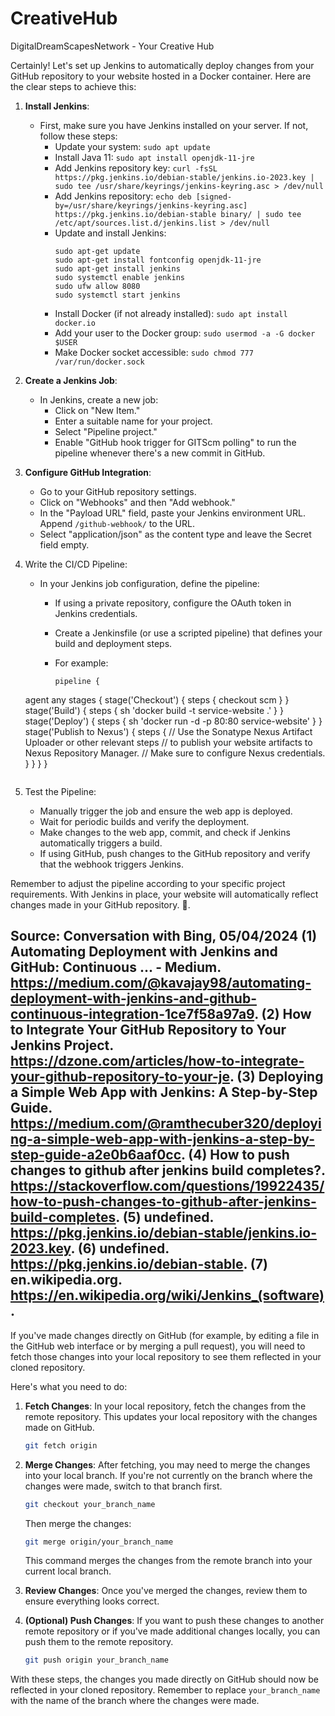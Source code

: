 # CreativeHub
DigitalDreamScapesNetwork - Your Creative Hub

Certainly! Let's set up Jenkins to automatically deploy changes from your GitHub repository to your website hosted in a Docker container. Here are the clear steps to achieve this:

1. **Install Jenkins**:
   - First, make sure you have Jenkins installed on your server. If not, follow these steps:
     - Update your system: `sudo apt update`
     - Install Java 11: `sudo apt install openjdk-11-jre`
     - Add Jenkins repository key: `curl -fsSL https://pkg.jenkins.io/debian-stable/jenkins.io-2023.key | sudo tee /usr/share/keyrings/jenkins-keyring.asc > /dev/null`
     - Add Jenkins repository: `echo deb [signed-by=/usr/share/keyrings/jenkins-keyring.asc] https://pkg.jenkins.io/debian-stable binary/ | sudo tee /etc/apt/sources.list.d/jenkins.list > /dev/null`
     - Update and install Jenkins: 
       ```
       sudo apt-get update
       sudo apt-get install fontconfig openjdk-11-jre
       sudo apt-get install jenkins
       sudo systemctl enable jenkins
       sudo ufw allow 8080
       sudo systemctl start jenkins
       ```
     - Install Docker (if not already installed): `sudo apt install docker.io`
     - Add your user to the Docker group: `sudo usermod -a -G docker $USER`
     - Make Docker socket accessible: `sudo chmod 777 /var/run/docker.sock`

2. **Create a Jenkins Job**:
   - In Jenkins, create a new job:
     - Click on "New Item."
     - Enter a suitable name for your project.
     - Select "Pipeline project."
     - Enable "GitHub hook trigger for GITScm polling" to run the pipeline whenever there's a new commit in GitHub.

3. **Configure GitHub Integration**:
   - Go to your GitHub repository settings.
   - Click on "Webhooks" and then "Add webhook."
   - In the "Payload URL" field, paste your Jenkins environment URL. Append `/github-webhook/` to the URL.
   - Select "application/json" as the content type and leave the Secret field empty.

4. Write the CI/CD Pipeline:
   - In your Jenkins job configuration, define the pipeline:
     - If using a private repository, configure the OAuth token in Jenkins credentials.
     - Create a Jenkinsfile (or use a scripted pipeline) that defines your build and deployment steps.
     - For example:
       
       ```
       pipeline {
    agent any
    stages {
        stage('Checkout') {
            steps {
                checkout scm
            }
        }
        stage('Build') {
            steps {
                sh 'docker build -t service-website .'
            }
        }
        stage('Deploy') {
            steps {
                sh 'docker run -d -p 80:80 service-website'
            }
        }
        stage('Publish to Nexus') {
            steps {
                // Use the Sonatype Nexus Artifact Uploader or other relevant steps
                // to publish your website artifacts to Nexus Repository Manager.
                // Make sure to configure Nexus credentials.
            }
        }
    }
}
      ```
5. Test the Pipeline:
   - Manually trigger the job and ensure the web app is deployed.
   - Wait for periodic builds and verify the deployment.
   - Make changes to the web app, commit, and check if Jenkins automatically triggers a build.
   - If using GitHub, push changes to the GitHub repository and verify that the webhook triggers Jenkins.

Remember to adjust the pipeline according to your specific project requirements. With Jenkins in place, your website will automatically reflect changes made in your GitHub repository. 🚀.

Source: Conversation with Bing, 05/04/2024
(1) Automating Deployment with Jenkins and GitHub: Continuous ... - Medium. https://medium.com/@kavajay98/automating-deployment-with-jenkins-and-github-continuous-integration-1ce7f58a97a9.
(2) How to Integrate Your GitHub Repository to Your Jenkins Project. https://dzone.com/articles/how-to-integrate-your-github-repository-to-your-je.
(3) Deploying a Simple Web App with Jenkins: A Step-by-Step Guide. https://medium.com/@ramthecuber320/deploying-a-simple-web-app-with-jenkins-a-step-by-step-guide-a2e0b6aaf0cc.
(4) How to push changes to github after jenkins build completes?. https://stackoverflow.com/questions/19922435/how-to-push-changes-to-github-after-jenkins-build-completes.
(5) undefined. https://pkg.jenkins.io/debian-stable/jenkins.io-2023.key.
(6) undefined. https://pkg.jenkins.io/debian-stable.
(7) en.wikipedia.org. https://en.wikipedia.org/wiki/Jenkins_(software).
---------------------------------
If you've made changes directly on GitHub (for example, by editing a file in the GitHub web interface or by merging a pull request), you will need to fetch those changes into your local repository to see them reflected in your cloned repository.

Here's what you need to do:

1. **Fetch Changes**: In your local repository, fetch the changes from the remote repository. This updates your local repository with the changes made on GitHub.

   ```bash
   git fetch origin
   ```

2. **Merge Changes**: After fetching, you may need to merge the changes into your local branch. If you're not currently on the branch where the changes were made, switch to that branch first.

   ```bash
   git checkout your_branch_name
   ```

   Then merge the changes:

   ```bash
   git merge origin/your_branch_name
   ```

   This command merges the changes from the remote branch into your current local branch.

3. **Review Changes**: Once you've merged the changes, review them to ensure everything looks correct.

4. **(Optional) Push Changes**: If you want to push these changes to another remote repository or if you've made additional changes locally, you can push them to the remote repository.

   ```bash
   git push origin your_branch_name
   ```

With these steps, the changes you made directly on GitHub should now be reflected in your cloned repository. Remember to replace `your_branch_name` with the name of the branch where the changes were made.

